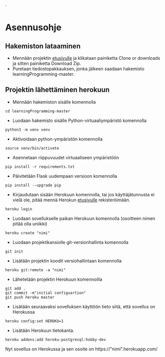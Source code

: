 `
# Asennusohje

## Hakemiston lataaminen
- Mennään projektin [etusivulle](https://github.com/yumoL/learningProgramming) ja klikataan painiketta Clone or downloads ja sitten painiketta Download Zip.
- Puretaan tiedostopakkauksen, jonka jälkeen saadaan hakemisto learningProgramming-master.

## Projektin lähettäminen herokuun
- Mennään hakemiston sisälle komennolla
```
cd learningProgramming-master
```
- Luodaan hakemisto sisälle  Python-virtuaaliympäristö komennolla 
```
python3 -m venv venv
```
- Aktivoidaan python-ympäristön komennolla
```
source venv/bin/activate
```

- Asennetaan riippuvuudet virtuaaliseen ympäristöön
```
pip install -r requirements.txt
```
- Päivitetään Flask uudempaan versioon komennolla
```
pip install --upgrade pip
```
- Kirjaudutaan sisään Herokuun komennolla, tai jos käyttäjätunnusta ei vielä ole, pitää mennä Herokun [etusivulle](https://id.heroku.com/login) rekisteröimään.
```
heroku login
```
- Luodaan sovellukselle paikan Herokuun komennolla (osoitteen nimen pitää olla uniikki)
```
heroku create "nimi"
```
- Luodaan projektikansiolle git-versionhallinta komennolla
```
git init
```

- Lisätään projektin koodit versiohallintaan komennolla
```
heroku git:remote -a "nimi"
```
- Lähetetään projektin Herokuun komennoilla
```
git add .
git commit -m"initial configuartion"
git push heroku master
```
- Lisätään seuraavaksi sovelluksen käyttöön tieto siitä, että sovellus on Herokussa
```
heroku config:set HEROKU=1
```
- Lisätään Herokuun tietokanta. 
```
heroku addons:add heroku-postgresql:hobby-dev
```
Nyt sovellus on Herokussa ja sen osoite on https://"nimi".herokuapp.com/
